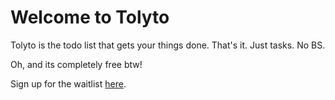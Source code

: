 # Welcome to Tolyto

Tolyto is the todo list that gets your things done. That's it. Just tasks. No BS.

Oh, and its completely free btw!

Sign up for the waitlist [here](https://tolyto.pybash.xyz).
